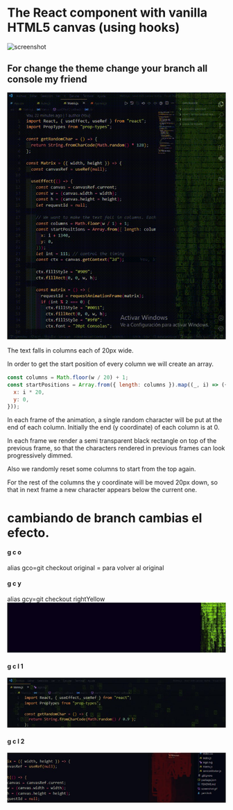 # The React component with vanilla HTML5 canvas (using hooks)

![screenshot](screenshot.gif)
## For change the theme change your branch all console my friend
![screenshot](rightyellow.gif)

The text falls in columns each of 20px wide.

In order to get the start position of every column we will create an array.

```javascript
const columns = Math.floor(w / 20) + 1;
const startPositions = Array.from({ length: columns }).map((_, i) => ({
  x: i * 20,
  y: 0,
}));
```

In each frame of the animation, a single random character will be put at the end of each column. Initially the end (y coordinate) of each column is at 0.

In each frame we render a semi transparent black rectangle on top of the previous frame, so that the characters rendered in previous frames can look progressively dimmed.

Also we randomly reset some columns to start from the top again.

For the rest of the columns the y coordinate will be moved 20px down, so that in next frame a new character appears below the current one.

# cambiando de branch cambias el efecto.

#### g c o
alias gco=git checkout original = para volver al original 
#### g c y
alias gcy=git checkout rightYellow
![screenshot](rightyellowTrim.jpg)

#### g c l 1
![screenshot](gcl1.png)

#### g c l 2
![screenshot](gcl2.png)